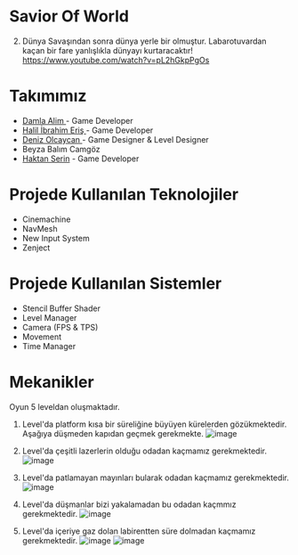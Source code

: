 # Savior Of World
2. Dünya Savaşından sonra dünya yerle bir olmuştur. Labarotuvardan kaçan bir fare yanlışlıkla dünyayı kurtaracaktır!
https://www.youtube.com/watch?v=pL2hGkpPgOs

# Takımımız
<ul>
  <li><a href = "https://www.linkedin.com/in/damlaalim/"> Damla Alim </a> - Game Developer</li>
  <li><a href = "https://www.linkedin.com/in/haliliibrahimeri%C5%9F/"> Halil İbrahim Eriş </a> - Game Developer</li>
  <li><a href = "https://www.linkedin.com/in/denizolcaycan/"> Deniz Olcaycan </a> - Game Designer & Level Designer</li>
  <li>Beyza Balım Camgöz</li>
  <li><a href = "https://www.linkedin.com/in/haktanserin/">Haktan Serin</a> - Game Developer</li>
</ul>

# Projede Kullanılan Teknolojiler
<ul>
  <li>Cinemachine</li>
  <li>NavMesh</li>
  <li>New Input System</li>
  <li>Zenject</li>
</ul>

# Projede Kullanılan Sistemler
<ul>
  <li>Stencil Buffer Shader</li>
  <li>Level Manager</li>
  <li>Camera (FPS & TPS)</li>
  <li>Movement</li>
  <li>Time Manager</li>
</ul>

# Mekanikler
Oyun 5 leveldan oluşmaktadır. 

1. Level'da platform kısa bir süreliğine büyüyen kürelerden gözükmektedir. Aşağıya düşmeden kapıdan geçmek gerekmekte. 
![image](https://github.com/damlaalim/GameJam_OUA/assets/90152361/0e927a9e-e734-4b7f-a88e-0009440b782e)

2. Level'da çeşitli lazerlerin olduğu odadan kaçmamız gerekmektedir.
![image](https://github.com/damlaalim/GameJam_OUA/assets/90152361/ec4c9858-cf74-4d20-a246-35541c3b1dfc)

3. Level'da patlamayan mayınları bularak odadan kaçmamız gerekmektedir.
![image](https://github.com/damlaalim/GameJam_OUA/assets/90152361/4fca07dc-3a85-49d8-bbd9-79fd50fd6309)

4. Level'da düşmanlar bizi yakalamadan bu odadan kaçmmız gerekmektedir.
![image](https://github.com/damlaalim/GameJam_OUA/assets/90152361/befd8074-ec60-4df6-8c43-ed8b71a85ab6)

5. Level'da içeriye gaz dolan labirentten süre dolmadan kaçmamız gerekmektedir.
![image](https://github.com/damlaalim/GameJam_OUA/assets/90152361/d6940a65-e8f9-4710-915b-f398cca7ead4)
![image](https://github.com/damlaalim/GameJam_OUA/assets/90152361/72b513d9-9ad4-4f46-987e-6ed88c88d230)
